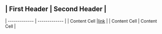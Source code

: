 ## | First Header  | Second Header |
| ------------- | ------------- |
| Content Cell  |[link](www.google.com)  |
| Content Cell  | Content Cell  |
